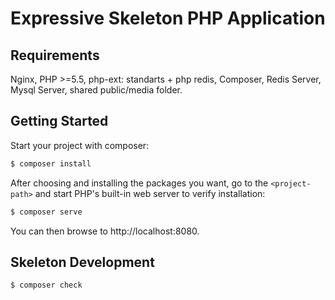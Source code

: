 # Expressive Skeleton PHP Application

## Requirements

Nginx, PHP >=5.5, php-ext: standarts + php redis, Composer, Redis Server, Mysql Server, shared public/media folder.

## Getting Started

Start your project with composer:

```bash
$ composer install
```

After choosing and installing the packages you want, go to the
`<project-path>` and start PHP's built-in web server to verify installation:

```bash
$ composer serve
```

You can then browse to http://localhost:8080.

## Skeleton Development

```bash
$ composer check
```

